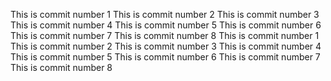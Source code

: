 This is commit number 1
This is commit number 2
This is commit number 3
This is commit number 4
This is commit number 5
This is commit number 6
This is commit number 7
This is commit number 8
This is commit number 1
This is commit number 2
This is commit number 3
This is commit number 4
This is commit number 5
This is commit number 6
This is commit number 7
This is commit number 8
